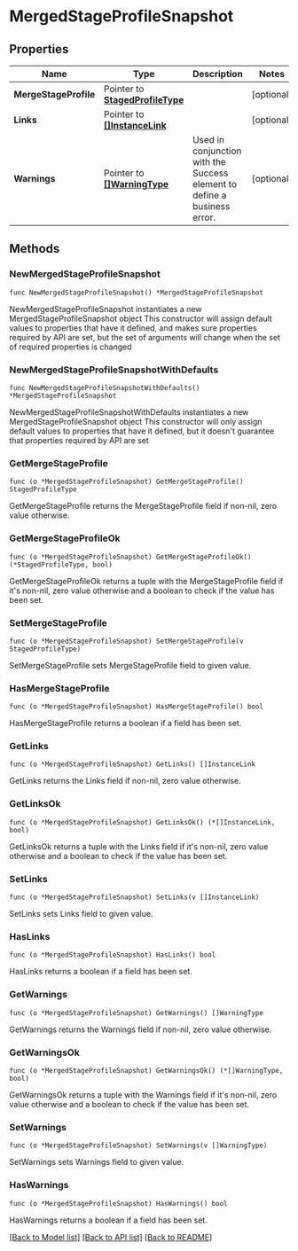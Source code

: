 # MergedStageProfileSnapshot

## Properties

Name | Type | Description | Notes
------------ | ------------- | ------------- | -------------
**MergeStageProfile** | Pointer to [**StagedProfileType**](StagedProfileType.md) |  | [optional] 
**Links** | Pointer to [**[]InstanceLink**](InstanceLink.md) |  | [optional] 
**Warnings** | Pointer to [**[]WarningType**](WarningType.md) | Used in conjunction with the Success element to define a business error. | [optional] 

## Methods

### NewMergedStageProfileSnapshot

`func NewMergedStageProfileSnapshot() *MergedStageProfileSnapshot`

NewMergedStageProfileSnapshot instantiates a new MergedStageProfileSnapshot object
This constructor will assign default values to properties that have it defined,
and makes sure properties required by API are set, but the set of arguments
will change when the set of required properties is changed

### NewMergedStageProfileSnapshotWithDefaults

`func NewMergedStageProfileSnapshotWithDefaults() *MergedStageProfileSnapshot`

NewMergedStageProfileSnapshotWithDefaults instantiates a new MergedStageProfileSnapshot object
This constructor will only assign default values to properties that have it defined,
but it doesn't guarantee that properties required by API are set

### GetMergeStageProfile

`func (o *MergedStageProfileSnapshot) GetMergeStageProfile() StagedProfileType`

GetMergeStageProfile returns the MergeStageProfile field if non-nil, zero value otherwise.

### GetMergeStageProfileOk

`func (o *MergedStageProfileSnapshot) GetMergeStageProfileOk() (*StagedProfileType, bool)`

GetMergeStageProfileOk returns a tuple with the MergeStageProfile field if it's non-nil, zero value otherwise
and a boolean to check if the value has been set.

### SetMergeStageProfile

`func (o *MergedStageProfileSnapshot) SetMergeStageProfile(v StagedProfileType)`

SetMergeStageProfile sets MergeStageProfile field to given value.

### HasMergeStageProfile

`func (o *MergedStageProfileSnapshot) HasMergeStageProfile() bool`

HasMergeStageProfile returns a boolean if a field has been set.

### GetLinks

`func (o *MergedStageProfileSnapshot) GetLinks() []InstanceLink`

GetLinks returns the Links field if non-nil, zero value otherwise.

### GetLinksOk

`func (o *MergedStageProfileSnapshot) GetLinksOk() (*[]InstanceLink, bool)`

GetLinksOk returns a tuple with the Links field if it's non-nil, zero value otherwise
and a boolean to check if the value has been set.

### SetLinks

`func (o *MergedStageProfileSnapshot) SetLinks(v []InstanceLink)`

SetLinks sets Links field to given value.

### HasLinks

`func (o *MergedStageProfileSnapshot) HasLinks() bool`

HasLinks returns a boolean if a field has been set.

### GetWarnings

`func (o *MergedStageProfileSnapshot) GetWarnings() []WarningType`

GetWarnings returns the Warnings field if non-nil, zero value otherwise.

### GetWarningsOk

`func (o *MergedStageProfileSnapshot) GetWarningsOk() (*[]WarningType, bool)`

GetWarningsOk returns a tuple with the Warnings field if it's non-nil, zero value otherwise
and a boolean to check if the value has been set.

### SetWarnings

`func (o *MergedStageProfileSnapshot) SetWarnings(v []WarningType)`

SetWarnings sets Warnings field to given value.

### HasWarnings

`func (o *MergedStageProfileSnapshot) HasWarnings() bool`

HasWarnings returns a boolean if a field has been set.


[[Back to Model list]](../README.md#documentation-for-models) [[Back to API list]](../README.md#documentation-for-api-endpoints) [[Back to README]](../README.md)


